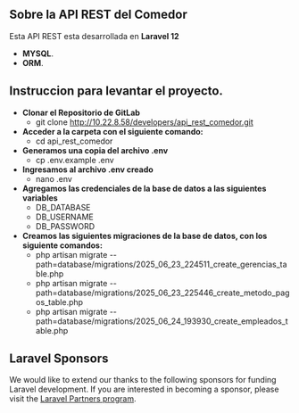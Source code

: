 ## Sobre la API REST del Comedor

Esta API REST esta desarrollada en **Laravel 12**

- **MYSQL**.
- **ORM**.

## Instruccion para levantar el proyecto.

- **Clonar el Repositorio de GitLab**
    - git clone http://10.22.8.58/developers/api_rest_comedor.git
- **Acceder a la carpeta con el siguiente comando:**
    - cd api_rest_comedor
- **Generamos una copia del archivo .env**
    - cp .env.example  .env
- **Ingresamos al archivo .env creado**
    - nano .env
- **Agregamos las credenciales de la base de datos a las siguientes variables**
    - DB_DATABASE
    - DB_USERNAME
    - DB_PASSWORD
- **Creamos las siguientes migraciones de la base de datos, con los siguiente comandos:**
    - php artisan migrate --path=database/migrations/2025_06_23_224511_create_gerencias_table.php
    - php artisan migrate --path=database/migrations/2025_06_23_225446_create_metodo_pagos_table.php
    - php artisan migrate --path=database/migrations/2025_06_24_193930_create_empleados_table.php
    

## Laravel Sponsors

We would like to extend our thanks to the following sponsors for funding Laravel development. If you are interested in becoming a sponsor, please visit the [Laravel Partners program](https://partners.laravel.com).

